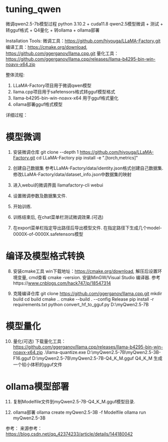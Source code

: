 # tuning_qwen
微调qwen2.5-7b模型过程
python 3.10.2 + cuda11.8
qwen2.5模型微调 + 测试 + 转gguf格式 + Q4量化 + 转ollama + ollama部署

Installation Tools:
微调工具：https://github.com/hiyouga/LLaMA-Factory.git
编译工具：https://cmake.org/download,  https://github.com/ggerganov/llama.cpp.git
量化工具：https://github.com/ggerganov/llama.cpp/releases/llama-b4295-bin-win-noavx-x64.zip

整体流程:
1. LLaMA-Factory项目用于微调qwen模型
2. llama.cpp项目用于safetensors格式转gguf模型格式
3. llama-b4295-bin-win-noavx-x64 用于gguf格式量化
4. ollama部署gguf格式模型

详细过程：
# 模型微调
1. 安装微调仓库
git clone --depth 1 https://github.com/hiyouga/LLaMA-Factory.git
cd LLaMA-Factory
pip install -e ".[torch,metrics]"

2. 创建自己数据集
参考LLaMA-Factory/data/identity.json格式创建自己数据集.
修改LLaMA-Factory/data/dataset_info.json中数据集的映射

3. 进入webui的微调界面
llamafactory-cli webui

4. 设置微调参数及数据集文件.

5. 开始训练.

6. 训练结束后, 在chat菜单栏测试微调效果.(可选)

7. 在export菜单栏指定导出路径后导出模型文件. 在指定路径下生成几个model-0000X-of-0000X.safetensors模型

# 编译及模型格式转换
8. 安装cmake工具
win下载地址：https://cmake.org/download, 解压后设置环境变量, cmd查看 cmake -version.
安装MinGW/Visual Studio 编译器. 参考https://www.cnblogs.com/hack747/p/18547314

9. 克隆编译仓库
git clone https://github.com/ggerganov/llama.cpp.git
mkdir build
cd build
cmake ..
cmake --build . --config Release
pip install -r requirements.txt
python convert_hf_to_gguf.py D:\myQwen2.5-7B

# 模型量化
10. 量化(可选)
下载量化工具：https://github.com/ggerganov/llama.cpp/releases/llama-b4295-bin-win-noavx-x64.zip
.\llama-quantize.exe D:\myQwen2.5-7B\myQwen2.5-3B-F16.gguf  D:\myQwen2.5-7B\myQwen2.5-7B-Q4_K_M.gguf Q4_K_M
生成一个较小体积的gguf文件

# ollama模型部署
11. 复制Modelfile文件到myQwen2.5-7B-Q4_K_M.gguf模型目录.

12. ollama部署
ollama create myQwen2.5-3B -f Modelfile
ollama run myQwen2.5-3B

参考：
来源参考：https://blog.csdn.net/qq_42374233/article/details/144180042